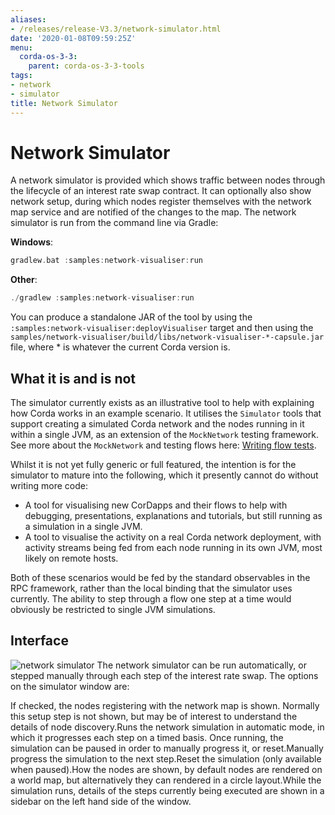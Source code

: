 ```yaml
---
aliases:
- /releases/release-V3.3/network-simulator.html
date: '2020-01-08T09:59:25Z'
menu:
  corda-os-3-3:
    parent: corda-os-3-3-tools
tags:
- network
- simulator
title: Network Simulator
---
```



# Network Simulator

A network simulator is provided which shows traffic between nodes through the lifecycle of an interest rate swap
contract. It can optionally also show network setup, during which nodes register themselves with the network
map service and are notified of the changes to the map. The network simulator is run from the command line via Gradle:

**Windows**:

```kotlin
gradlew.bat :samples:network-visualiser:run
```

**Other**:

```kotlin
./gradlew :samples:network-visualiser:run
```

You can produce a standalone JAR of the tool by using the `:samples:network-visualiser:deployVisualiser` target
and then using the `samples/network-visualiser/build/libs/network-visualiser-*-capsule.jar` file, where * is
whatever the current Corda version is.


## What it is and is not

The simulator currently exists as an illustrative tool to help with explaining how Corda works in an example scenario.
It utilises the `Simulator` tools that support creating a simulated Corda network and the nodes running in it within
a single JVM, as an extension of the `MockNetwork` testing framework.  See more about the `MockNetwork` and
testing flows here: [Writing flow tests](flow-testing.md).

Whilst it is not yet fully generic or full featured, the intention is for the simulator to mature into the following,
which it presently cannot do without writing more code:


* A tool for visualising new CorDapps and their flows to help with debugging, presentations, explanations and tutorials,
but still running as a simulation in a single JVM.
* A tool to visualise the activity on a real Corda network deployment, with activity streams being fed from each node
running in its own JVM, most likely on remote hosts.

Both of these scenarios would be fed by the standard observables in the RPC framework, rather than the local binding
that the simulator uses currently.  The ability to step through a flow one step at a time would obviously be restricted
to single JVM simulations.


## Interface

![network simulator](/en/images/network-simulator.png "network simulator")
The network simulator can be run automatically, or stepped manually through each step of the interest rate swap. The
options on the simulator window are:

If checked, the nodes registering with the network map is shown. Normally this setup step
is not shown, but may be of interest to understand the details of node discovery.Runs the network simulation in automatic mode, in which it progresses each step on a timed basis. Once running,
the simulation can be paused in order to manually progress it, or reset.Manually progress the simulation to the next step.Reset the simulation (only available when paused).How the nodes are shown, by default nodes are rendered on a world map, but alternatively they can rendered
in a circle layout.While the simulation runs, details of the steps currently being executed are shown in a sidebar on the left hand side
of the window.


